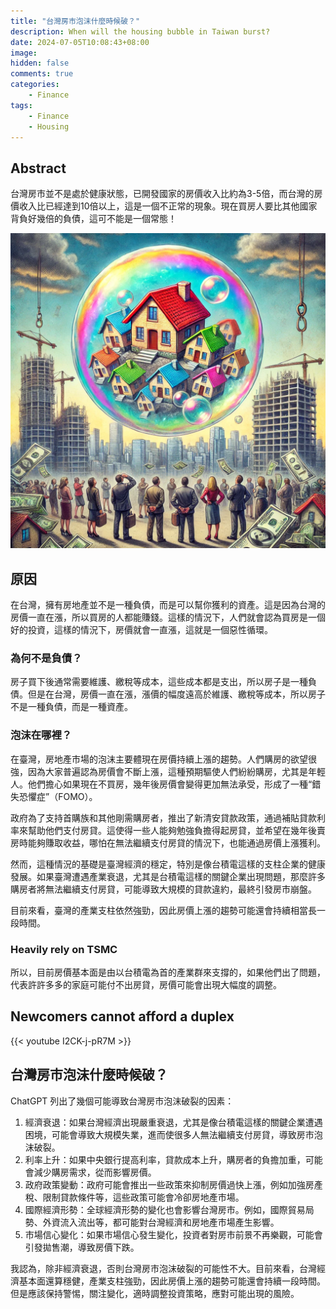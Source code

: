 ```yaml
---
title: "台灣房市泡沫什麼時候破？"
description: When will the housing bubble in Taiwan burst?
date: 2024-07-05T10:08:43+08:00
image: 
hidden: false
comments: true
categories:
    - Finance
tags:  
    - Finance
    - Housing
---
```


## Abstract

台灣房市並不是處於健康狀態，已開發國家的房價收入比約為3-5倍，而台灣的房價收入比已經達到10倍以上，這是一個不正常的現象。現在買房人要比其他國家背負好幾倍的負債，這可不能是一個常態！

![housing bubble](image.png)

## 原因

在台灣，擁有房地產並不是一種負債，而是可以幫你獲利的資產。這是因為台灣的房價一直在漲，所以買房的人都能賺錢。這樣的情況下，人們就會認為買房是一個好的投資，這樣的情況下，房價就會一直漲，這就是一個惡性循環。

### 為何不是負債？

房子買下後通常需要維護、繳稅等成本，這些成本都是支出，所以房子是一種負債。但是在台灣，房價一直在漲，漲價的幅度遠高於維護、繳稅等成本，所以房子不是一種負債，而是一種資產。

### 泡沫在哪裡？

在臺灣，房地產市場的泡沫主要體現在房價持續上漲的趨勢。人們購房的欲望很強，因為大家普遍認為房價會不斷上漲，這種預期驅使人們紛紛購房，尤其是年輕人。他們擔心如果現在不買房，幾年後房價會變得更加無法承受，形成了一種“錯失恐懼症”（FOMO）。

政府為了支持首購族和其他剛需購房者，推出了新清安貸款政策，通過補貼貸款利率來幫助他們支付房貸。這使得一些人能夠勉強負擔得起房貸，並希望在幾年後賣房時能夠賺取收益，哪怕在無法繼續支付房貸的情況下，也能通過房價上漲獲利。

然而，這種情況的基礎是臺灣經濟的穩定，特別是像台積電這樣的支柱企業的健康發展。如果臺灣遭遇產業衰退，尤其是台積電這樣的關鍵企業出現問題，那麼許多購房者將無法繼續支付房貸，可能導致大規模的貸款違約，最終引發房市崩盤。

目前來看，臺灣的產業支柱依然強勁，因此房價上漲的趨勢可能還會持續相當長一段時間。

### Heavily rely on TSMC

所以，目前房價基本面是由以台積電為首的產業群來支撐的，如果他們出了問題，代表許許多多的家庭可能付不出房貸，房價可能會出現大幅度的調整。

## Newcomers cannot afford a duplex

{{< youtube I2CK-j-pR7M >}}

## 台灣房市泡沫什麼時候破？

ChatGPT 列出了幾個可能導致台灣房市泡沫破裂的因素：

1.	經濟衰退：如果台灣經濟出現嚴重衰退，尤其是像台積電這樣的關鍵企業遭遇困境，可能會導致大規模失業，進而使很多人無法繼續支付房貸，導致房市泡沫破裂。
2.	利率上升：如果中央銀行提高利率，貸款成本上升，購房者的負擔加重，可能會減少購房需求，從而影響房價。
3.	政府政策變動：政府可能會推出一些政策來抑制房價過快上漲，例如加強房產稅、限制貸款條件等，這些政策可能會冷卻房地產市場。
4.	國際經濟形勢：全球經濟形勢的變化也會影響台灣房市。例如，國際貿易局勢、外資流入流出等，都可能對台灣經濟和房地產市場產生影響。
5.	市場信心變化：如果市場信心發生變化，投資者對房市前景不再樂觀，可能會引發拋售潮，導致房價下跌。

我認為，除非經濟衰退，否則台灣房市泡沫破裂的可能性不大。目前來看，台灣經濟基本面還算穩健，產業支柱強勁，因此房價上漲的趨勢可能還會持續一段時間。但是應該保持警惕，關注變化，適時調整投資策略，應對可能出現的風險。